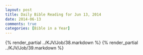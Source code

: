 ```yaml
---
layout: post
title: Daily Bible Reading for Jun 13, 2014
date: 2014-06-13
comments: true
categories: [Bible in a Year]
---
```

{% render_partial ../KJV/Job/38.markdown %}
{% render_partial ../KJV/Job/39.markdown %}
